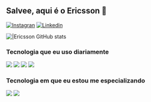## Salvee, aqui é o Ericsson 👋


[![Instagran](https://img.shields.io/badge/Instagram-E4405F?style=for-the-badge&logo=instagram&logoColor=white)](https://www.instagram.com/ericssonrv/?hl=pt-br)
[![Linkedin](https://img.shields.io/badge/LinkedIn-0077B5?style=for-the-badge&logo=linkedin&logoColor=white)](https://www.linkedin.com/in/ericsson-vieira-124861163/)

![|Ericsson GitHub stats](https://github-readme-stats.vercel.app/api?username=ericssonvieira&show_icons=true&theme=radical)

### Tecnologia que eu uso diariamente

<div>
  <img src="https://img.shields.io/badge/HTML-239120?style=for-the-badge&logo=html5&logoColor=white" />
  <img src="https://img.shields.io/badge/CSS-239120?&style=for-the-badge&logo=css3&logoColor=white" />
  <img src="https://img.shields.io/badge/JavaScript-F7DF1E?style=for-the-badge&logo=javascript&logoColor=black" />
  <img src="https://img.shields.io/badge/Sass-CC6699?style=for-the-badge&logo=sass&logoColor=white" />
</div>

### Tecnologia em que eu estou me especializando

<div>
  <img src="https://img.shields.io/badge/React-20232A?style=for-the-badge&logo=react&logoColor=61DAFB" />
  <img src="https://img.shields.io/badge/Tailwind_CSS-38B2AC?style=for-the-badge&logo=tailwind-css&logoColor=white" />
</div>
